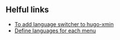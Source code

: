 ## Helful links

- [To add language switcher to hugo-xmin](https://github.com/yihui/hugo-xmin/issues/13#issuecomment-325255897)
- [Define languages for each menu](https://gohugo.io/content-management/multilingual/#menus)
